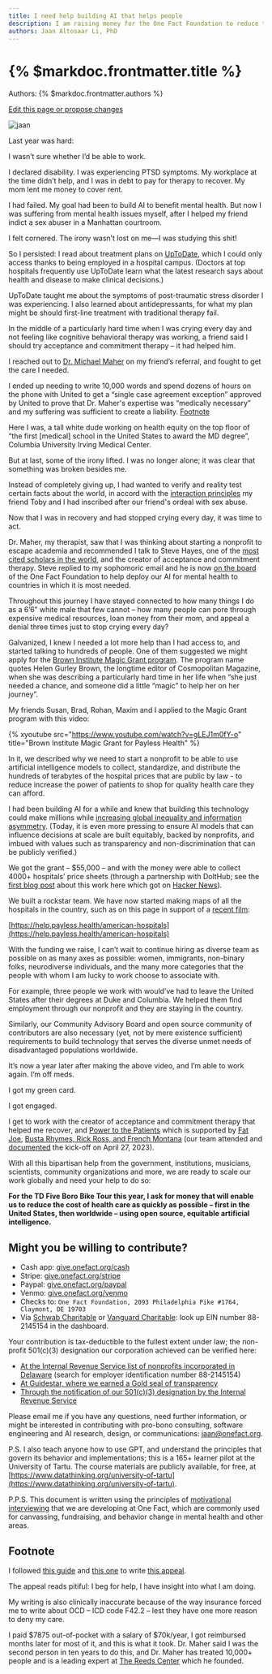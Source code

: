 ```yaml
---
title: I need help building AI that helps people
description: I am raising money for the One Fact Foundation to reduce the price of health care using open source AI.
authors: Jaan Altosaar Li, PhD
---
```


# {% $markdoc.frontmatter.title %}

Authors: {% $markdoc.frontmatter.authors %}

[Edit this page or propose changes](https://github.com/onefact/onefact.org/edit/main/pages/five-boro-bike-tour/jaan.md)

![jaan](/images/jaan.jpg)

Last year was hard: 

I wasn’t sure whether I’d be able to work. 

I declared disability. I was experiencing PTSD symptoms. My workplace at the time didn’t help, and I was in debt to pay for therapy to recover. My mom lent me money to cover rent.

I had failed. My goal had been to build AI to benefit mental health. But now I was suffering from mental health issues myself, after I helped my friend indict a sex abuser in a Manhattan courtroom.

I felt cornered. The irony wasn’t lost on me—I was studying this shit! 

So I persisted: I read about treatment plans on [UpToDate](https://www.uptodate.com/contents/unipolar-major-depression-in-adults-choosing-initial-treatment), which I could only access thanks to being employed in a hospital campus. (Doctors at top hospitals frequently use UpToDate learn what the latest research says about health and disease to make clinical decisions.)

UpToDate taught me about the symptoms of post-traumatic stress disorder I was experiencing. I also learned about antidepressants, for what my plan might be should first-line treatment with traditional therapy fail. 

In the middle of a particularly hard time when I was crying every day and not feeling like cognitive behavioral therapy was working, a friend said I should try acceptance and commitment therapy – it had helped him. 

I reached out to [Dr. Michael Maher](https://thereedscenter.com/who-we-are/) on my friend’s referral, and fought to get the care I needed. 

I ended up needing to write 10,000 words and spend dozens of hours on the phone with United to get a “single case agreement exception” approved by United to prove that Dr. Maher's expertise was “medically necessary” and my suffering was sufficient to create a liability. [Footnote](#footnote)

Here I was, a tall white dude working on health equity on the top floor of “the first [medical] school in the United States to award the MD degree”, Columbia University Irving Medical Center. 

But at last, some of the irony lifted. I was no longer alone; it was clear that something was broken besides me. 

Instead of completely giving up, I had wanted to verify and reality test certain facts about the world, in accord with the [interaction principles](interactionprinciples.org) my friend Toby and I had inscribed after our friend's ordeal with sex abuse. 

Now that I was in recovery and had stopped crying every day, it was time to act.

Dr. Maher, my therapist, saw that I was thinking about starting a nonprofit to escape academia and recommended I talk to Steve Hayes, one of the [most cited scholars in the world](https://en.wikipedia.org/wiki/Steven_C._Hayes), and the creator of acceptance and commitment therapy. Steve replied to my sophomoric email and he is now [on the board](https://www.onefact.org/team) of the One Fact Foundation to help deploy our AI for mental health to countries in which it is most needed.

Throughout this journey I have stayed connected to how many things I do as a 6’6” white male that few cannot – how many people can pore through expensive medical resources, loan money from their mom, and appeal a denial three times just to stop crying every day?

Galvanized, I knew I needed a lot more help than I had access to, and started talking to hundreds of people. One of them suggested we might apply for the [Brown Institute Magic Grant program](https://brown.columbia.edu/propose/). The program name quotes Helen Gurley Brown, the longtime editor of Cosmopolitan Magazine, when she was describing a particularly hard time in her life when “she just needed a chance, and someone did a little “magic” to help her on her journey”. 

My friends Susan, Brad, Rohan, Maxim and I applied to the Magic Grant program with this video:

{% xyoutube 
   src="https://www.youtube.com/watch?v=gLEJ1m0fY-o"
   title="Brown Institute Magic Grant for Payless Health"
%}

In it, we described why we need to start a nonprofit to be able to use artificial intelligence models to collect, standardize, and distribute the hundreds of terabytes of the hospital prices that are public by law - to reduce increase the power of patients to shop for quality health care they can afford. 

I had been building AI for a while and knew that building this technology could make millions while [increasing global inequality and information asymmetry](https://jaan.io/my-friend-radicalized-this-made-me-rethink-how-i-build-AI/). (Today, it is even more pressing to ensure AI models that can influence decisions at scale are built equitably, backed by nonprofits, and imbued with values such as transparency and non-discrimination that can be publicly verified.)

We got the grant – $55,000 – and with the money were able to collect 4000+ hospitals’ price sheets (through a partnership with DoltHub; see the [first blog post](https://www.dolthub.com/blog/2022-12-02-open-source-hospital-price-transparency/) about this work here which got on [Hacker News](https://news.ycombinator.com/item?id=33882506)).

We built a rockstar team. We have now started making maps of all the hospitals in the country, such as on this page in support of a [recent film](https://www.youtube.com/watch?v=DqUs1GUgHB4): 

[https://help.payless.health/american-hospitals](https://help.payless.health/american-hospitals) 

With the funding we raise, I can’t wait to continue hiring as diverse team as possible on as many axes as possible: women, immigrants, non-binary folks, neurodiverse individuals, and the many more categories that the people with whom I am lucky to work choose to associate with. 

For example, three people we work with would’ve had to leave the United States after their degrees at Duke and Columbia. We helped them find employment through our nonprofit and they are staying in the country. 

Similarly, our Community Advisory Board and open source community of contributors are also necessary (yet, not by mere existence sufficient) requirements to build technology that serves the diverse unmet needs of disadvantaged populations worldwide. 

It’s now a year later after making the above video, and I’m able to work again. I’m off meds.

I got my green card.

I got engaged. 

I get to work with the creator of acceptance and commitment therapy that helped me recover, and [Power to the Patients](powertothepatients.org) which is supported by [Fat Joe](https://www.youtube.com/watch?v=Ede6FDFrO0Y), [Busta Rhymes, Rick Ross, and French Montana](https://www.billboard.com/music/music-news/fat-joe-health-care-rights-capitol-hill-1235316356/) (our team attended and [documented](https://www.onefact.org/powertothepatients) the kick-off on April 27, 2023). 

With all this bipartisan help from the government, institutions, musicians, scientists, community organizations and more, we are ready to scale our work globally and need your help to do so:

**For the TD Five Boro Bike Tour this year, I ask for money that will enable us to reduce the cost of health care as quickly as possible – first in the United States, then worldwide – using open source, equitable artificial intelligence.**

## Might you be willing to contribute? 

* Cash app: [give.onefact.org/cash](https://give.onefact.org/cash)
* Stripe: [give.onefact.org/stripe](https://give.onefact.org/stripe)
* Paypal: [give.onefact.org/paypal](https://give.onefact.org/paypal)
* Venmo: [give.onefact.org/venmo](https://give.onefact.org/venmo)
* Checks to: `One Fact Foundation, 2093 Philadelphia Pike #1764, Claymont, DE 19703`
* Via [Schwab Charitable](schwabcharitable.org) or [Vanguard Charitable](vanguardcharitable.org): look up EIN number 88-2145154 in the dashboard.

Your contribution is tax-deductible to the fullest extent under law; the non-profit 501(c)(3) designation our corporation achieved can be verified here:
- [At the Internal Revenue Service list of nonprofits incorporated in Delaware](https://www.irs.gov/pub/irs-soi/eo_de.csv) (search for employer identification number 88-2145154)
- [At Guidestar, where we earned a Gold seal of transparency](https://www.guidestar.org/profile/88-2145154)
- [Through the notification of our 501(c)(3) designation by the Internal Revenue Service](https://www.onefact.org/internal-revenue-service_501c3_designation.pdf)

Please email me if you have any questions, need further information, or might be interested in contributing with pro-bono consulting, software engineering and AI research, design, or communications: [jaan@onefact.org](mailto:jaan@onefact.org). 

P.S. I also teach anyone how to use GPT, and understand the principles that govern its behavior and implementations; this is a 165+ learner pilot at the University of Tartu. The course materials are publicly available, for free, at [https://www.datathinking.org/university-of-tartu](https://www.datathinking.org/university-of-tartu). 

P.P.S. This document is written using the principles of [motivational interviewing](https://help.onefact.org/once-upon) that we are developing at One Fact, which are commonly used for canvassing, fundraising, and behavior change in mental health and other areas.

## Footnote 

I followed [this guide](https://www.kcanxiety.com/media/documents/Penzel_FightForYourRights.pdf) and [this one](https://bit.ly/single-case-agreements) to write [this appeal](https://www.jaan.li/altosaar-single-case-agreement-second-appeal-redacted.pdf).

The appeal reads pitiful: I beg for help, I have insight into what I am doing. 

My writing is also clinically inaccurate because of the way insurance forced me to write about OCD – ICD code F42.2 – lest they have one more reason to deny my care. 

I paid $7875 out-of-pocket with a salary of $70k/year, I got reimbursed months later for most of it, and this is what it took. Dr. Maher said I was the second person in ten years to do this, and Dr. Maher has treated 10,000+ people and is a leading expert at [The Reeds Center](https://thereedscenter.com/) which he founded.

